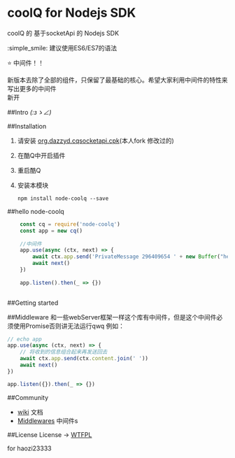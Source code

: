 # coolQ for Nodejs SDK
coolQ 的 基于socketApi 的 Nodejs SDK

:simple_smile: 建议使用ES6/ES7的语法

:star:  中间件！！

新版本去除了全部的组件，只保留了最基础的核心。希望大家利用中间件的特性来写出更多的中间件  
新开

##Intro
_(:зゝ∠)_

##Installation
 1. 请安装 [org.dazzyd.cqsocketapi.cpk](https://github.com/haozi23333/cqsocketapi)(本人fork 修改过的)
 2. 在酷Q中开启插件
 3. 重启酷Q
 4. 安装本模块

    `npm install node-coolq --save`


##hello node-coolq
```javascript
    const cq = require('node-coolq')
    const app = new cq()
    
    //中间件
    app.use(async (ctx, next) => {
        await ctx.app.send('PrivateMessage 296409654 ' + new Buffer("hello world").toString('base64'))
        await next()
    })
    
    app.listen().then(_ => {})
    
```
##Getting started

##Middleware
和一些webServer框架一样这个库有中间件，但是这个中间件必须使用Promise否则讲无法运行qwq
例如：
```javascript
// echo app
app.use(async (ctx, next) => {
    // 将收到的信息组合起来再发送回去
    await ctx.app.send(ctx.content.join(' '))
    await next()
})

app.listen({}).then(_ => {})
```

##Community
 - [wiki](https://github.com/haozi23333/kuQforNodeJSPlugin/wiki)  文档
 - [Middlewares](23333) 中间件s


##License
License -> [WTFPL](http://www.wtfpl.net/)

for haozi23333


